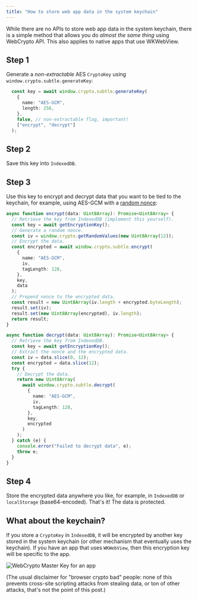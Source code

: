 ```yaml
---
title: "How to store web app data in the system keychain"
---
```


While there are no APIs to store web app data in the system keychain, there is a simple method that allows you do _almost the same thing_ using WebCrypto API. This also applies to native apps that use WKWebView.

## Step 1

Generate a *non-extractable* AES `CryptoKey` using `window.crypto.subtle.generateKey`:

```typescript
  const key = await window.crypto.subtle.generateKey(
    {
      name: "AES-GCM",
      length: 256,
    },
    false, // non-extractable flag, important!
    ["encrypt", "decrypt"]
  );
```

## Step 2

Save this key into `IndexedDB`.

## Step 3

Use this key to encrypt and decrypt data that you want to be tied to the keychain,
for example, using AES-GCM with a [random nonce](https://www.google.com/search?q=aes+gcm+random+nonce+collision):

```typescript
async function encrypt(data: Uint8Array): Promise<Uint8Array> {
  // Retrieve the key from IndexedDB (implement this yourself).
  const key = await getEncryptionKey();
  // Generate a random nonce.
  const iv = window.crypto.getRandomValues(new Uint8Array(12));
  // Encrypt the data.
  const encrypted = await window.crypto.subtle.encrypt(
    {
      name: "AES-GCM",
      iv,
      tagLength: 128,
    },
    key,
    data
  );
  // Prepend nonce to the encrypted data.
  const result = new Uint8Array(iv.length + encrypted.byteLength);
  result.set(iv);
  result.set(new Uint8Array(encrypted), iv.length);
  return result;
}

async function decrypt(data: Uint8Array): Promise<Uint8Array> {
  // Retrieve the key from IndexedDB.
  const key = await getEncryptionKey();
  // Extract the nonce and the encrypted data.
  const iv = data.slice(0, 12);
  const encrypted = data.slice(12);
  try {
    // Decrypt the data.
    return new Uint8Array(
      await window.crypto.subtle.decrypt(
        {
          name: "AES-GCM",
          iv,
          tagLength: 128,
        },
        key,
        encrypted
      )
    );
  } catch (e) {
    console.error("Failed to decrypt data", e);
    throw e;
  }
}
```

## Step 4

Store the encrypted data anywhere you like, for example, in `IndexedDB` or `localStorage` (base64-encoded). That's it! The data is protected.

## What about the keychain?

If you store a `CryptoKey` in `IndexedDB`, it will be encrypted by another key stored in the system keychain (or other mechanism that eventually uses the keychain). If you have an app that uses `WKWebView`, then this encryption key will be specific to the app.

![WebCrypto Master Key for an app](/img/2025/webcrypto-master-key.png)

(The usual disclaimer for "browser crypto bad" people: none of this prevents cross-site scripting attacks from stealing data, or ton of other attacks, that's not the point of this post.)
